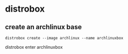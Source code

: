 # distrobox

## create an archlinux base
```
distrobox create --image archlinux --name archlinuxbox
```

distrobox enter archlinuxbox
